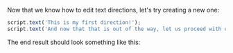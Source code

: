 Now that we know how to edit text directions, let's try creating a new one:

```js
script.text('This is my first direction!');
script.text('And now that that is out of the way, let us proceed with our second direction.');
```

The end result should look something like this:
